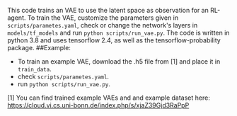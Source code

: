  This code trains an VAE to use the latent space as observation for an RL-agent.
 To train the VAE, customize the parameters given in ```scripts/parametes.yaml```, check or change the network's 
 layers in ```models/tf_models``` and run ```python scripts/run_vae.py```. The code is written in python 3.8 and uses 
 tensorflow 2.4, as well as the tensorflow-probability package.
 ##Example:
- To train an example VAE, download the .h5 file from [1] and place it in ```train_data```.
- check ```scripts/parametes.yaml```.
- run ```python scripts/run_vae.py```.

[1] You can find trained example VAEs and and example dataset here: https://cloud.vi.cs.uni-bonn.de/index.php/s/xjaZ39Gjd3RaPpP

